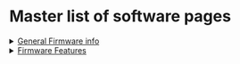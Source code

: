 # Master list of software pages

<details markdown="1"><summary><u>General Firmware info</u></summary>

* [Preferred Code Style](Code-Style)
* [Firmware Downloads](Download)
* [Feature requests](Feature-Requests-the-Feature-Bounty-Program)
* [Feature ideas](I-have-an-idea)
* [How To DFU](HOWTO-DFU)
* [How To Update Firmware](HOWTO-Update-Firmware)
* [How To Upload a Tune](HOWTO-upload-tune)
* [rusEFI Bundle](rusEFI-bundle)

</details>

<details markdown="1"><summary><u>Firmware Features</u></summary>

* [Virtual Simulator](Virtual-simulator)

</details>
